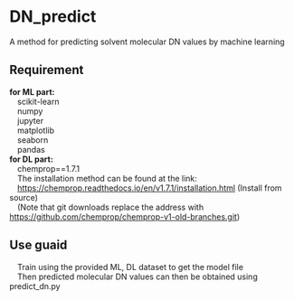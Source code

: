 # DN_predict
A method for predicting solvent molecular DN values by machine learning

## Requirement
**for ML part:**  
&ensp;&ensp;scikit-learn  
  &ensp;&ensp;numpy  
  &ensp;&ensp;jupyter  
  &ensp;&ensp;matplotlib  
  &ensp;&ensp;seaborn  
  &ensp;&ensp;pandas  
**for DL part:**  
  &ensp;&ensp;chemprop==1.7.1  
  &ensp;&ensp;The installation method can be found at the link:  
  &ensp;&ensp;https://chemprop.readthedocs.io/en/v1.7.1/installation.html (Install from source)  
  &ensp;&ensp;(Note that git downloads replace the address with https://github.com/chemprop/chemprop-v1-old-branches.git)

## Use guaid
&ensp;&ensp;Train using the provided ML, DL dataset to get the model file  
&ensp;&ensp;Then predicted molecular DN values can then be obtained using predict_dn.py
